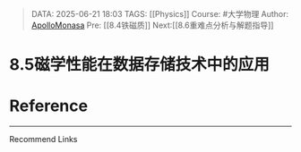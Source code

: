 > DATA: 2025-06-21 18:03
> TAGS: [[Physics]]
> Course: #大学物理 
> Author: [ApolloMonasa](https://github.com/ApolloMonasa)
> Pre: [[8.4铁磁质]]
> Next:[[8.6重难点分析与解题指导]]


# 8.5磁学性能在数据存储技术中的应用


# Reference


---
Recommend Links
